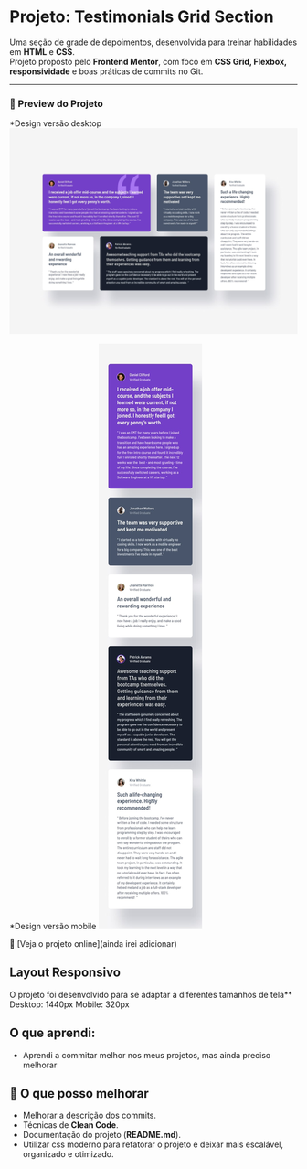 # Projeto: Testimonials Grid Section

Uma seção de grade de depoimentos, desenvolvida para treinar habilidades em **HTML** e **CSS**.  
Projeto proposto pelo **Frontend Mentor**, com foco em **CSS Grid, Flexbox, responsividade** e boas práticas de commits no Git. 

---

### 📸 Preview do Projeto
*Design versão desktop
![preview](design/desktop-design.jpg)

*Design versão mobile
![preview](design/mobile-design.jpg)

🔗 [Veja o projeto online](ainda irei adicionar)

## Layout Responsivo 
O projeto foi desenvolvido para se adaptar a diferentes tamanhos de tela**
Desktop: 1440px
Mobile: 320px

## O que aprendi:

- Aprendi a commitar melhor nos meus projetos, mas ainda preciso melhorar


## 🔧 O que posso melhorar
- Melhorar a descrição dos commits.  
- Técnicas de **Clean Code**.  
- Documentação do projeto (**README.md**).
- Utilizar css moderno para refatorar o projeto e deixar mais escalável, organizado e otimizado.
